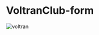 # VoltranClub-form

![voltran](https://user-images.githubusercontent.com/104026962/175052929-ef1efbf7-1ea7-405e-83a5-b57ed2287ff4.gif)
